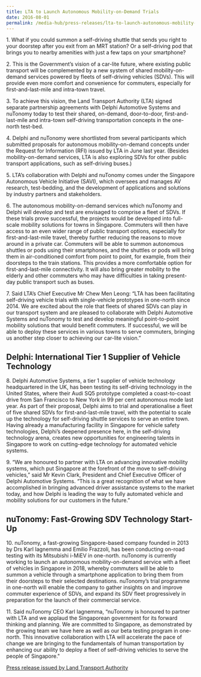 ```yaml
---
title: LTA to Launch Autonomous Mobility-on-Demand Trials
date: 2016-08-01
permalink: /media-hub/press-releases/lta-to-launch-autonomous-mobility-on-demand-trials
---
```

1\.  What if you could summon a self-driving shuttle that sends you right to your doorstep after you exit from an MRT station? Or a self-driving pod that brings you to nearby amenities with just a few taps on your smartphone?
    
2\.  This is the Government’s vision of a car-lite future, where existing public transport will be complemented by a new system of shared mobility-on-demand services powered by fleets of self-driving vehicles (SDVs). This will provide even more comfort and convenience for commuters, especially for first-and-last-mile and intra-town travel.
    
3\.  To achieve this vision, the Land Transport Authority (LTA) signed separate partnership agreements with Delphi Automotive Systems and nuTonomy today to test their shared, on-demand, door-to-door, first-and-last-mile and intra-town self-driving transportation concepts in the one-north test-bed.
    
4\.  Delphi and nuTonomy were shortlisted from several participants which submitted proposals for autonomous mobility-on-demand concepts under the Request for Information (RFI) issued by LTA in June last year. (Besides mobility-on-demand services, LTA is also exploring SDVs for other public transport applications, such as self-driving buses.)
    
5\.  LTA’s collaboration with Delphi and nuTonomy comes under the Singapore Autonomous Vehicle Initiative (SAVI), which oversees and manages AV research, test-bedding, and the development of applications and solutions by industry partners and stakeholders.
    
6\.  The autonomous mobility-on-demand services which nuTonomy and Delphi will develop and test are envisaged to comprise a fleet of SDVs. If these trials prove successful, the projects would be developed into full-scale mobility solutions for towns in Singapore. Commuters will then have access to an even wider range of public transport options, especially for first-and-last-mile travel, thereby further reducing the reasons to move around in a private car. Commuters will be able to summon autonomous shuttles or pods using their smartphones, and the shuttles or pods will bring them in air-conditioned comfort from point to point, for example, from their doorsteps to the train stations. This provides a more comfortable option for first-and-last-mile connectivity. It will also bring greater mobility to the elderly and other commuters who may have difficulties in taking present-day public transport such as buses.
    
7\.  Said LTA’s Chief Executive Mr Chew Men Leong: “LTA has been facilitating self-driving vehicle trials with single-vehicle prototypes in one-north since 2014. We are excited about the role that fleets of shared SDVs can play in our transport system and are pleased to collaborate with Delphi Automotive Systems and nuTonomy to test and develop meaningful point-to-point mobility solutions that would benefit commuters. If successful, we will be able to deploy these services in various towns to serve commuters, bringing us another step closer to achieving our car-lite vision.”
    
## Delphi: International Tier 1 Supplier of Vehicle Technology

8\.  Delphi Automotive Systems, a tier 1 supplier of vehicle technology headquartered in the UK, has been testing its self-driving technology in the United States, where their Audi SQ5 prototype completed a coast-to-coast drive from San Francisco to New York in 99 per cent autonomous mode last year. As part of their proposal, Delphi aims to trial and operationalise a fleet of five shared SDVs for first-and-last-mile travel, with the potential to scale up the technology for self-driving shuttle services to serve an entire town. Having already a manufacturing facility in Singapore for vehicle safety technologies, Delphi’s deepened presence here, in the self-driving technology arena, creates new opportunities for engineering talents in Singapore to work on cutting-edge technology for automated vehicle systems.
    
9\.  “We are honoured to partner with LTA on advancing innovative mobility systems, which put Singapore at the forefront of the move to self-driving vehicles,” said Mr Kevin Clark, President and Chief Executive Officer of Delphi Automotive Systems. “This is a great recognition of what we have accomplished in bringing advanced driver assistance systems to the market today, and how Delphi is leading the way to fully automated vehicle and mobility solutions for our customers in the future.”
    
## nuTonomy: Fast-Growing SDV Technology Start-Up

10\.  nuTonomy, a fast-growing Singapore-based company founded in 2013 by Drs Karl Iagnemma and Emilio Frazzoli, has been conducting on-road testing with its Mitsubishi i-MiEV in one-north. nuTonomy is currently working to launch an autonomous mobility-on-demand service with a fleet of vehicles in Singapore in 2018, whereby commuters will be able to summon a vehicle through a smartphone application to bring them from their doorsteps to their selected destinations. nuTonomy’s trial programme in one-north will enable the company to gather insights on and improve commuter experience of SDVs, and expand its SDV fleet progressively in preparation for the launch of their commercial service.
    
11\.  Said nuTonomy CEO Karl Iagnemma, “nuTonomy is honoured to partner with LTA and we applaud the Singaporean government for its forward thinking and planning. We are committed to Singapore, as demonstrated by the growing team we have here as well as our beta testing program in one-north. This innovative collaboration with LTA will accelerate the pace of change we are bringing to the fundamentals of human transportation by enhancing our ability to deploy a fleet of self-driving vehicles to serve the people of Singapore."  

[Press release issued by Land Transport Authority](https://www.lta.gov.sg/content/ltagov/en/newsroom/2016/8/2/lta-to-launch-autonomous-mobility-on-demand-trials.html)
